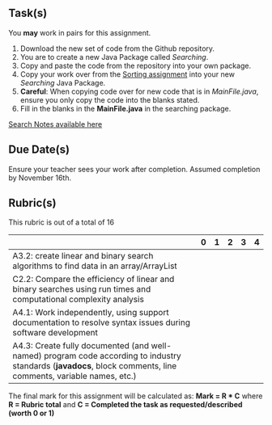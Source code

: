 Task(s)
-------
You **may** work in pairs for this assignment.

1. Download the new set of code from the Github repository.
2. You are to create a new Java Package called _Searching_.
3. Copy and paste the code from the repository into your own package.
4. Copy your work over from the [Sorting assignment](https://github.com/mrseidel-classes/ICS4U/tree/master/Assignments/10%20-%20Sorting) into your new _Searching_ Java Package.
5. **Careful**: When copying code over for new code that is in _MainFile.java_, ensure you only copy the code into the blanks stated.
6. Fill in the blanks in the **MainFile.java** in the searching package.

[Search Notes available here](http://prezi.com/kpgyneipmt8d/?utm_campaign=share&utm_medium=copy)


Due Date(s)
-----------
Ensure your teacher sees your work after completion.  Assumed completion by November 16th.

Rubric(s)
---------
This rubric is out of a total of 16

| | 0 | 1 | 2 | 3 | 4 |
|---| --- | --- | --- | --- | --- |
|A3.2: create linear and binary search algorithms to find data in an array/ArrayList | | | | | |
|C2.2: Compare the efficiency of linear and binary searches using run times and computational complexity analysis  | | | | | |
|A4.1: Work independently, using support documentation to resolve syntax issues during software development  | | | | | |
|A4.3: Create fully documented (and well-named) program code according to industry standards (**javadocs**, block comments, line comments, variable names, etc.)  | | | | | |

The final mark for this assignment will be calculated as: __Mark = R * C__ where **R = Rubric total** and **C = Completed the task as requested/described (worth 0 or 1)**
